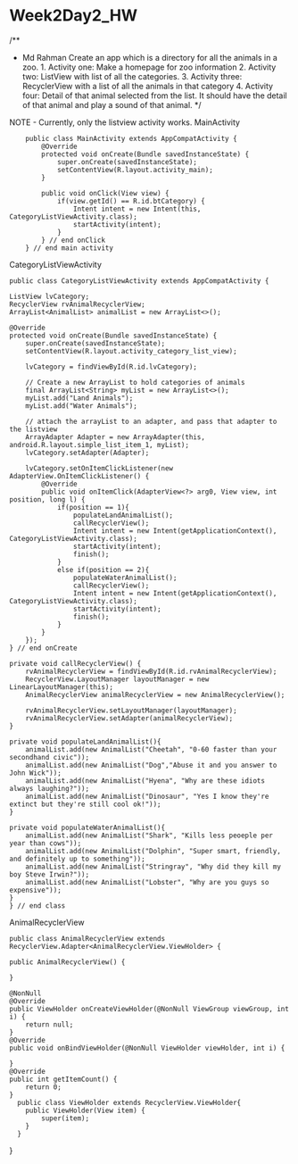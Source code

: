# Week2Day2_HW

/**
 * Md Rahman
Create an app which is a directory for all the animals in a zoo.
        1. Activity one: Make a homepage for zoo information
        2. Activity two: ListView with list of all the categories.
        3. Activity three: RecyclerView with a list of all the animals in that category
        4. Activity four: Detail of that animal selected from the list.
        It should have the detail of that animal and play a sound of that animal.
*/

NOTE - Currently, only the listview activity works. 
MainActivity

        public class MainActivity extends AppCompatActivity {
            @Override
            protected void onCreate(Bundle savedInstanceState) {
                super.onCreate(savedInstanceState);
                setContentView(R.layout.activity_main);
            }

            public void onClick(View view) {
                if(view.getId() == R.id.btCategory) {
                    Intent intent = new Intent(this, CategoryListViewActivity.class);
                    startActivity(intent);
                }
            } // end onClick
        } // end main activity
        
        
 CategoryListViewActivity
 
    public class CategoryListViewActivity extends AppCompatActivity {

    ListView lvCategory;
    RecyclerView rvAnimalRecyclerView;
    ArrayList<AnimalList> animalList = new ArrayList<>();

    @Override
    protected void onCreate(Bundle savedInstanceState) {
        super.onCreate(savedInstanceState);
        setContentView(R.layout.activity_category_list_view);

        lvCategory = findViewById(R.id.lvCategory);

        // Create a new ArrayList to hold categories of animals
        final ArrayList<String> myList = new ArrayList<>();
        myList.add("Land Animals");
        myList.add("Water Animals");

        // attach the arrayList to an adapter, and pass that adapter to the listview
        ArrayAdapter Adapter = new ArrayAdapter(this, android.R.layout.simple_list_item_1, myList);
        lvCategory.setAdapter(Adapter);

        lvCategory.setOnItemClickListener(new AdapterView.OnItemClickListener() {
            @Override
            public void onItemClick(AdapterView<?> arg0, View view, int position, long l) {
                if(position == 1){
                    populateLandAnimalList();
                    callRecyclerView();
                    Intent intent = new Intent(getApplicationContext(), CategoryListViewActivity.class);
                    startActivity(intent);
                    finish();
                }
                else if(position == 2){
                    populateWaterAnimalList();
                    callRecyclerView();
                    Intent intent = new Intent(getApplicationContext(), CategoryListViewActivity.class);
                    startActivity(intent);
                    finish();
                }
            }
        });
    } // end onCreate

    private void callRecyclerView() {
        rvAnimalRecyclerView = findViewById(R.id.rvAnimalRecyclerView);
        RecyclerView.LayoutManager layoutManager = new LinearLayoutManager(this);
        AnimalRecyclerView animalRecyclerView = new AnimalRecyclerView();

        rvAnimalRecyclerView.setLayoutManager(layoutManager);
        rvAnimalRecyclerView.setAdapter(animalRecyclerView);
    }

    private void populateLandAnimalList(){
        animalList.add(new AnimalList("Cheetah", "0-60 faster than your secondhand civic"));
        animalList.add(new AnimalList("Dog","Abuse it and you answer to John Wick"));
        animalList.add(new AnimalList("Hyena", "Why are these idiots always laughing?"));
        animalList.add(new AnimalList("Dinosaur", "Yes I know they're extinct but they're still cool ok!"));
    }

    private void populateWaterAnimalList(){
        animalList.add(new AnimalList("Shark", "Kills less peoeple per year than cows"));
        animalList.add(new AnimalList("Dolphin", "Super smart, friendly, and definitely up to something"));
        animalList.add(new AnimalList("Stringray", "Why did they kill my boy Steve Irwin?"));
        animalList.add(new AnimalList("Lobster", "Why are you guys so expensive"));
    }
    } // end class
    
AnimalRecyclerView

    public class AnimalRecyclerView extends RecyclerView.Adapter<AnimalRecyclerView.ViewHolder> {

    public AnimalRecyclerView() {

    }

    @NonNull
    @Override
    public ViewHolder onCreateViewHolder(@NonNull ViewGroup viewGroup, int i) {
        return null;
    }
    @Override
    public void onBindViewHolder(@NonNull ViewHolder viewHolder, int i) {

    }
    @Override
    public int getItemCount() {
        return 0;
    }
      public class ViewHolder extends RecyclerView.ViewHolder{
        public ViewHolder(View item) {
            super(item);
        }
      }
  }

        
